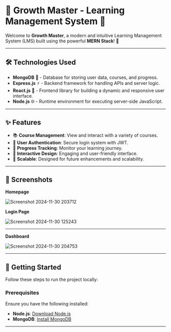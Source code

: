 # 🌟 Growth Master - Learning Management System 🌟

Welcome to **Growth Master**, a modern and intuitive Learning Management System (LMS) built using the powerful **MERN Stack**! 🚀

---

## 🛠️ Technologies Used
- **MongoDB** 🍃 - Database for storing user data, courses, and progress.
- **Express.js** ⚡ - Backend framework for handling APIs and server logic.
- **React.js** 🎨 - Frontend library for building a dynamic and responsive user interface.
- **Node.js** 🌐 - Runtime environment for executing server-side JavaScript.

---

## ✨ Features
- 📚 **Course Management**: View and interact with a variety of courses.
- 👤 **User Authentication**: Secure login system with JWT.
- 📝 **Progress Tracking**: Monitor your learning journey.
- 💬 **Interactive Design**: Engaging and user-friendly interface.
- 🚀 **Scalable**: Designed for future enhancements and scalability.

---

## 📸 Screenshots
**Homepage**  

![Screenshot 2024-11-30 203712](https://github.com/user-attachments/assets/0638d629-e9d4-4285-acc8-7b2e1b0cb8b5)


**Login Page**  

![Screenshot 2024-11-30 125243](https://github.com/user-attachments/assets/614da0f9-6f54-462b-8e9e-581a069c404f)

---
**Dashboard**  

![Screenshot 2024-11-30 204753](https://github.com/user-attachments/assets/65a1921b-782e-4957-a77b-900ee5a284ef)

---

## 🚀 Getting Started

Follow these steps to run the project locally:

### Prerequisites
Ensure you have the following installed:
- **Node.js**: [Download Node.js](https://nodejs.org/)
- **MongoDB**: [Install MongoDB](https://www.mongodb.com/try/download/community)

---

